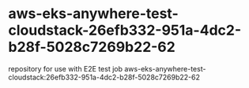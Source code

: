 # aws-eks-anywhere-test-cloudstack-26efb332-951a-4dc2-b28f-5028c7269b22-62
repository for use with E2E test job aws-eks-anywhere-test-cloudstack:26efb332-951a-4dc2-b28f-5028c7269b22-62
